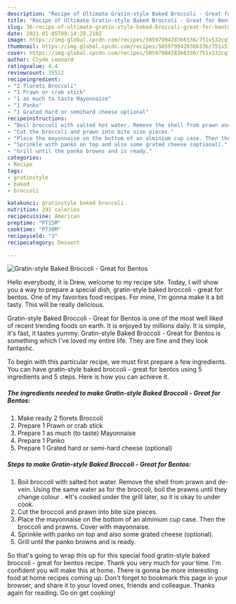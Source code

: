 ```yaml
---
description: "Recipe of Ultimate Gratin-style Baked Broccoli - Great for Bentos"
title: "Recipe of Ultimate Gratin-style Baked Broccoli - Great for Bentos"
slug: 36-recipe-of-ultimate-gratin-style-baked-broccoli-great-for-bentos
date: 2021-01-05T09:14:28.210Z
image: https://img-global.cpcdn.com/recipes/5059799428366336/751x532cq70/gratin-style-baked-broccoli-great-for-bentos-recipe-main-photo.jpg
thumbnail: https://img-global.cpcdn.com/recipes/5059799428366336/751x532cq70/gratin-style-baked-broccoli-great-for-bentos-recipe-main-photo.jpg
cover: https://img-global.cpcdn.com/recipes/5059799428366336/751x532cq70/gratin-style-baked-broccoli-great-for-bentos-recipe-main-photo.jpg
author: Clyde Leonard
ratingvalue: 4.4
reviewcount: 35512
recipeingredient:
- "2 florets Broccoli"
- "1 Prawn or crab stick"
- "1 as much to taste Mayonnaise"
- "1 Panko"
- "1 Grated hard or semihard cheese optional"
recipeinstructions:
- "Boil broccoli with salted hot water. Remove the shell from prawn and de-vein. Using the same water as for the broccoli, boil the prawns until they change colour .  ※It&#39;s cooked under the grill later, so it is okay to under cook."
- "Cut the broccoli and prawn into bite size pieces."
- "Place the mayonnaise on the bottom of an alminium cup case. Then the  broccoli and prawns. Cover with mayonnaise."
- "Sprinkle with panko on top and also some grated cheese (optional)."
- "Grill until the panko browns and is ready."
categories:
- Recipe
tags:
- gratinstyle
- baked
- broccoli

katakunci: gratinstyle baked broccoli 
nutrition: 291 calories
recipecuisine: American
preptime: "PT15M"
cooktime: "PT38M"
recipeyield: "3"
recipecategory: Dessert

---
```



![Gratin-style Baked Broccoli - Great for Bentos](https://img-global.cpcdn.com/recipes/5059799428366336/751x532cq70/gratin-style-baked-broccoli-great-for-bentos-recipe-main-photo.jpg)

Hello everybody, it is Drew, welcome to my recipe site. Today, I will show you a way to prepare a special dish, gratin-style baked broccoli - great for bentos. One of my favorites food recipes. For mine, I'm gonna make it a bit tasty. This will be really delicious.

Gratin-style Baked Broccoli - Great for Bentos is one of the most well liked of recent trending foods on earth. It is enjoyed by millions daily. It is simple, it's fast, it tastes yummy. Gratin-style Baked Broccoli - Great for Bentos is something which I've loved my entire life. They are fine and they look fantastic.




To begin with this particular recipe, we must first prepare a few ingredients. You can have gratin-style baked broccoli - great for bentos using 5 ingredients and 5 steps. Here is how you can achieve it.

<!--inarticleads1-->

##### The ingredients needed to make Gratin-style Baked Broccoli - Great for Bentos:

1. Make ready 2 florets Broccoli
1. Prepare 1 Prawn or crab stick
1. Prepare 1 as much (to taste) Mayonnaise
1. Prepare 1 Panko
1. Prepare 1 Grated hard or semi-hard cheese (optional)




<!--inarticleads2-->

##### Steps to make Gratin-style Baked Broccoli - Great for Bentos:

1. Boil broccoli with salted hot water. Remove the shell from prawn and de-vein. Using the same water as for the broccoli, boil the prawns until they change colour .  ※It&#39;s cooked under the grill later, so it is okay to under cook.
1. Cut the broccoli and prawn into bite size pieces.
1. Place the mayonnaise on the bottom of an alminium cup case. Then the  broccoli and prawns. Cover with mayonnaise.
1. Sprinkle with panko on top and also some grated cheese (optional).
1. Grill until the panko browns and is ready.




So that's going to wrap this up for this special food gratin-style baked broccoli - great for bentos recipe. Thank you very much for your time. I'm confident you will make this at home. There is gonna be more interesting food at home recipes coming up. Don't forget to bookmark this page in your browser, and share it to your loved ones, friends and colleague. Thanks again for reading. Go on get cooking!
